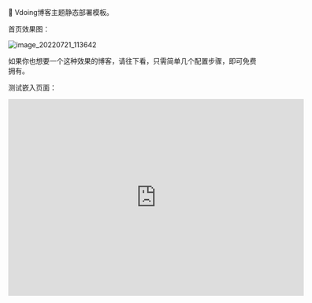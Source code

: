 📖 Vdoing博客主题静态部署模板。

首页效果图：

![image_20220721_113642](https://cdn.staticaly.com/gh/eryajf/tu/main/img/image_20220721_113642.png)

如果你也想要一个这种效果的博客，请往下看，只需简单几个配置步骤，即可免费拥有。


测试嵌入页面：

<iframe width=600 height=400 src="https://eryajf.github.io/lql-notes/archives/" scrolling="auto" border="0" frameborder="no" framespacing="0" allowfullscreen="true"> </iframe>